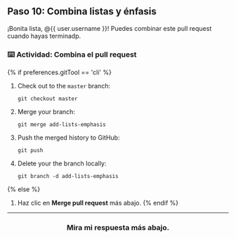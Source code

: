 ## Paso 10: Combina listas y énfasis

¡Bonita lista, @{{ user.username }}! Puedes combinar este pull request cuando hayas terminadp.

### :keyboard: Actividad: Combina el pull request

{% if preferences.gitTool == 'cli' %}
1. Check out to the `master` branch:
    ```shell
    git checkout master
    ```
2. Merge your branch:
    ```shell
    git merge add-lists-emphasis
    ```
3. Push the merged history to GitHub:
    ```shell
    git push
    ```
4. Delete your the branch locally:
    ```shell
    git branch -d add-lists-emphasis
    ```
{% else %}
1. Haz clic en **Merge pull request** más abajo.
{% endif %}

<hr>
<h3 align="center">Mira mi respuesta más abajo.</h3>




